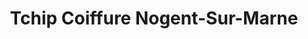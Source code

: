 ---
title: "Tchip Coiffure Nogent-Sur-Marne"
url: /nogent-sur-marne/tchip-coiffure-nogent-sur-marne/
shop: coiffeur
---